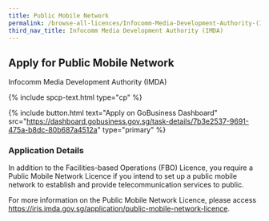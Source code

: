 ```yaml
---
title: Public Mobile Network
permalink: /browse-all-licences/Infocomm-Media-Development-Authority-(IMDA)/Public-Mobile-Network
third_nav_title: Infocomm Media Development Authority (IMDA)
---
```


## Apply for Public Mobile Network

Infocomm Media Development Authority (IMDA)

{% include spcp-text.html type="cp" %}

{% include button.html text="Apply on GoBusiness Dashboard" src="https://dashboard.gobusiness.gov.sg/task-details/7b3e2537-9691-475a-b8dc-80b687a4512a" type="primary" %}

<H3>Application Details</H3>

<p>In addition to the Facilities-based Operations (FBO) Licence, you require a Public Mobile Network Licence if you intend to set up a public mobile network to establish and provide telecommunication services to public.
</p><p>
For more information on the Public Mobile Network Licence, please access <a href="https://iris.imda.gov.sg/application/public-mobile-network-licence">https://iris.imda.gov.sg/application/public-mobile-network-licence</a>.
</p>

